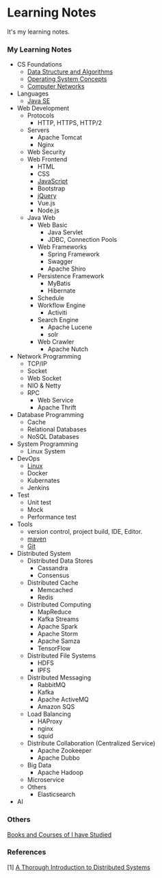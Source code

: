 # Learning Notes
It's my learning notes.



### My Learning Notes

- CS Foundations
  - [Data Structure and Algorithms](cs-foundations/algorithm)
  - [Operating System Concepts](cs-foundations/operating-system)
  - [Computer Networks](cs-foundations/network)
- Languages 
  - [Java SE](languages/java-se)
- Web Development
  - Protocols
    - HTTP, HTTPS, HTTP/2
  - Servers
    - Apache Tomcat
    - Nginx
  - Web Security
  - Web Frontend
    - HTML
    - CSS
    - [JavaScript](front-end/javascript)
    - Bootstrap
    - [jQuery](front-end/jquery)
    - Vue.js
    - Node.js
  - Java Web
    - Web Basic
      - Java Servlet
      - JDBC, Connection Pools
    - Web Frameworks
      - Spring Framework
      - Swagger
      - Apache Shiro
    - Persistence Framework 
      - MyBatis
      - Hibernate
    - Schedule
    - Workflow Engine
      - Activiti
    - Search Engine
      - Apache Lucene
      - solr
    - Web Crawler
      - Apache Nutch
- Network Programming
  - TCP/IP
  - Socket
  - Web Socket
  - NIO & Netty
  - RPC
    - Web Service
    - Apache Thrift
- Database Programming
  - Cache
  - Relational Databases
  - NoSQL Databases
- System Programming
  - Linux System
- DevOps
  - [Linux](dev-ops/linux)
  - Docker
  - Kubernates
  - Jenkins
- Test
  - Unit test
  - Mock
  - Performance test
- Tools
  - version control, project build, IDE, Editor.
  - [maven](tools/maven)
  - [Git](tools/git)
- Distributed System
  - Distributed Data Stores
    - Cassandra
    - Consensus
  - Distributed Cache
    - Memcached
    - Redis
  - Distributed Computing
    - MapReduce
    - Kafka Streams
    - Apache Spark
    - Apache Storm
    - Apache Samza
    - TensorFlow
  - Distributed File Systems
    - HDFS
    - IPFS
  - Distributed Messaging
    - RabbitMQ 
    - Kafka
    - Apache ActiveMQ
    - Amazon SQS
  - Load Balancing
  	- HAProxy
  	- nginx
  	- squid 
  - Distribute Collaboration (Centralized Service)
    - Apache Zookeeper
    - Apache Dubbo
  - Big Data
    - Apache Hadoop
  - Microservice
  - Others
    - Elasticsearch
- AI

### Others

[Books and Courses of I have Studied](read-list.md)

### References

[1] [A Thorough Introduction to Distributed Systems](https://www.freecodecamp.org/news/a-thorough-introduction-to-distributed-systems-3b91562c9b3c/)
